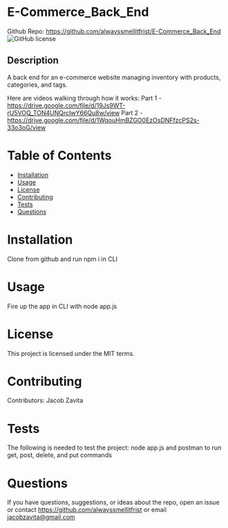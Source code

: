 # E-Commerce_Back_End
Github Repo: https://github.com/alwayssmellitfrist/E-Commerce_Back_End
![GitHub license](https://img.shields.io/badge/license-MIT-blue.svg)
## Description
A back end for an e-commerce website managing inventory with products, categories, and tags.

Here are videos walking through how it works:
Part 1 - https://drive.google.com/file/d/19Js9WT-rU5VOQ_TON4UNQrcIwY66Qu8w/view
Part 2 - https://drive.google.com/file/d/1WqouHmBZGO0EzOsDNFfzcPS2s-33o3oG/view


# Table of Contents
* [Installation](#installation)
* [Usage](#usage)
* [License](#license)
* [Contributing](#contributing)
* [Tests](#tests)
* [Questions](#questions)
# Installation
Clone from github and run npm i in CLI
# Usage
Fire up the app in CLI with node app.js
# License
This project is licensed under the MIT terms.
# Contributing
Contributors: Jacob Zavita
# Tests
The following is needed to test the project: node app.js and postman to run get, post, delete, and put commands
# Questions
If you have questions, suggestions, or ideas about the repo, open an issue or contact https://github.com/alwayssmellitfrist or email jacobzavita@gmail.com

